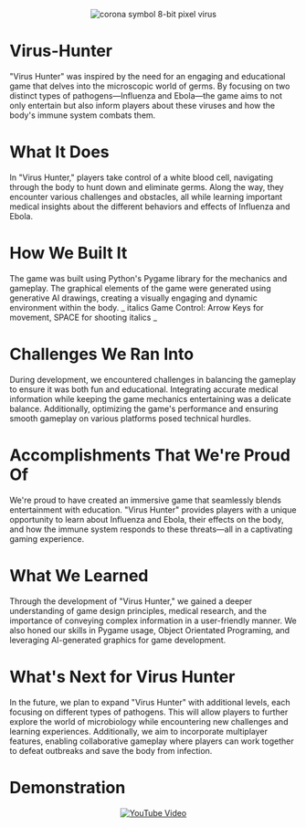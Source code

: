<p align="center">
  <img src="https://github.com/user-attachments/assets/624836e0-e02b-4b91-a069-38c51ebc8ffb" alt="corona symbol 8-bit pixel virus">
</p>

# Virus-Hunter
"Virus Hunter" was inspired by the need for an engaging and educational game that delves into the microscopic world of germs. By focusing on two distinct types of pathogens—Influenza and Ebola—the game aims to not only entertain but also inform players about these viruses and how the body's immune system combats them.


# What It Does
In "Virus Hunter," players take control of a white blood cell, navigating through the body to hunt down and eliminate germs. Along the way, they encounter various challenges and obstacles, all while learning important medical insights about the different behaviors and effects of Influenza and Ebola.

# How We Built It
The game was built using Python's Pygame library for the mechanics and gameplay. The graphical elements of the game were generated using generative AI drawings, creating a visually engaging and dynamic environment within the body. _ italics Game Control: Arrow Keys for movement, SPACE for shooting italics _

# Challenges We Ran Into
During development, we encountered challenges in balancing the gameplay to ensure it was both fun and educational. Integrating accurate medical information while keeping the game mechanics entertaining was a delicate balance. Additionally, optimizing the game's performance and ensuring smooth gameplay on various platforms posed technical hurdles.

# Accomplishments That We're Proud Of
We're proud to have created an immersive game that seamlessly blends entertainment with education. "Virus Hunter" provides players with a unique opportunity to learn about Influenza and Ebola, their effects on the body, and how the immune system responds to these threats—all in a captivating gaming experience.

# What We Learned
Through the development of "Virus Hunter," we gained a deeper understanding of game design principles, medical research, and the importance of conveying complex information in a user-friendly manner. We also honed our skills in Pygame usage, Object Orientated Programing, and leveraging AI-generated graphics for game development.

# What's Next for Virus Hunter
In the future, we plan to expand "Virus Hunter" with additional levels, each focusing on different types of pathogens. This will allow players to further explore the world of microbiology while encountering new challenges and learning experiences. Additionally, we aim to incorporate multiplayer features, enabling collaborative gameplay where players can work together to defeat outbreaks and save the body from infection.

# Demonstration
<p align="center">
  <a href="https://youtu.be/hyhLshv_coY?si=6IkB2TuoyZqBO1i0" target="_blank">
    <img src="https://img.youtube.com/vi/hyhLshv_coY/0.jpg" alt="YouTube Video">
  </a>
</p>
